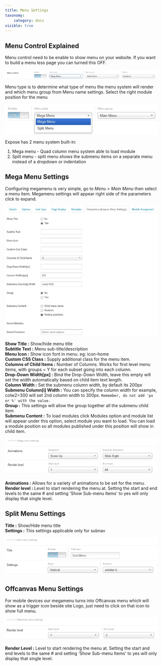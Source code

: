 ```yaml
---
title: Menu Settings
taxonomy:
    category: docs
visible: true
---
```


## Menu Control Explained

Menu control need to be enable to show menu on your website. If you want to build a menu less page you can turned this OFF.

![Menu Control Explained](menu-settings1.jpg)

Menu type is to determine what type of menu the menu system will render and which menu group from Menu name settings. Select the right module position for the menu

![Menu Style Dropdown](menu-settings2.jpg)

Expose has 2 menu system built-in:
1. Mega menu - Quad column menu system able to load module
1. Split menu - split menu shows the submenu items on a separate menu instead of a dropdown or indentation

## Mega Menu Settings
Configuring megamenu is very simple, go to *Menu &gt; Main Menu* then select a menu item. Megamenu settings will appear right side of the parameters click to expand.

![Mega Menu Settings](menu-settings3.jpg)
    
__Show Title :__ Show/hide menu title  
__Subtitle Text :__ Menu sub-title/description  
__Menu Icon :__ Show icon font in menu. eg: icon-home  
__Custom CSS Class :__ Supply additional class for the menu item.  
__Columns of Child Items :__ Number of Columns. Works for first level menu items, with groups = Y for each subset going into each column.  
__Drop-Down Width[px] :__ Bind the Drop-Down Width, leave this empty will set the width automatically based on child item text length.  
__Column Width :__ Set the submenu column width, by default its 200px  
__Submenu Column[i] Width :__  You can specify the column width for example, colw2=300 will set 2nd column width to 300px. ```Remember, do not add 'px or %' with the value.```  
__Group :__ This settings will allow the group together all the submenu child item  
__Submenu Content :__  To load modules click Modules option and module list will appear under this option, select module you want to load. You can load a module position so all modules published under this position will show in child item.

![Mega Menu Animation Settings ](menu-settings4.jpg)

__Animations :__ Allows for a variety of animations to be set for the menu.  
__Render level :__ Level to start rendering the menu at. Setting the start and end levels to the same # and setting 'Show Sub-menu Items' to yes will only display that single level.

## Split Menu Settings

__Title :__ Show/Hide menu title  
__Settings :__ This settings applicable only for subnav

![Split Menu Settings](menu-settings5.jpg)

## Offcanvas Menu Settings
For mobile devices our megamenu turns into Offcanvas menu which will show as a trigger icon beside site Logo, just need to click on that icon to show full menu.

![Offcanvas Menu Settings](menu-settings6.jpg)

__Render Level :__ Level to start rendering the menu at. Setting the start and end levels to the same # and setting 'Show Sub-menu Items' to yes will only display that single level.